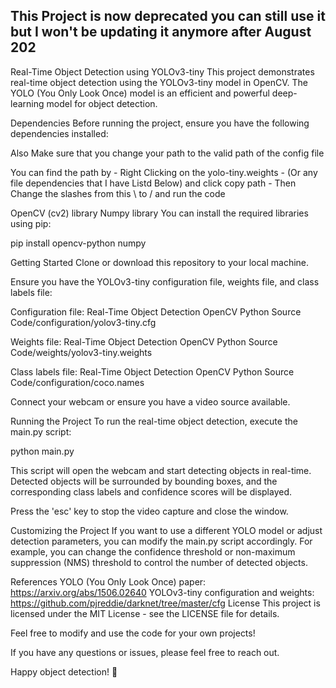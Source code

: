 
## This Project is now deprecated you can still use it but I won't be updating it anymore after August 202


Real-Time Object Detection using YOLOv3-tiny
This project demonstrates real-time object detection using the YOLOv3-tiny model in OpenCV. 
The YOLO (You Only Look Once) model is an efficient and powerful deep-learning model for object detection.

Dependencies
Before running the project, ensure you have the following dependencies installed:

Also Make sure that you change your path to the valid path of the config file

You can find the path by - Right Clicking on the yolo-tiny.weights - (Or any file dependencies that I have Listd Below) and click copy path - Then Change the slashes from this \ to / and run the code


OpenCV (cv2) library
Numpy library
You can install the required libraries using pip:


pip install opencv-python numpy

Getting Started
Clone or download this repository to your local machine.

Ensure you have the YOLOv3-tiny configuration file, weights file, and class labels file:

Configuration file: Real-Time Object Detection OpenCV Python Source Code/configuration/yolov3-tiny.cfg

Weights file: Real-Time Object Detection OpenCV Python Source Code/weights/yolov3-tiny.weights

Class labels file: Real-Time Object Detection OpenCV Python Source Code/configuration/coco.names

Connect your webcam or ensure you have a video source available.

Running the Project
To run the real-time object detection, execute the main.py script:


python main.py

This script will open the webcam and start detecting objects in real-time. Detected objects will be surrounded by bounding boxes, and the corresponding class labels and confidence scores will be displayed.

Press the 'esc' key to stop the video capture and close the window.

Customizing the Project
If you want to use a different YOLO model or adjust detection parameters, you can modify the main.py script accordingly. For example, you can change the confidence threshold or non-maximum suppression (NMS) threshold to control the number of detected objects.

References
YOLO (You Only Look Once) paper: https://arxiv.org/abs/1506.02640
YOLOv3-tiny configuration and weights: https://github.com/pjreddie/darknet/tree/master/cfg
License
This project is licensed under the MIT License - see the LICENSE file for details.

Feel free to modify and use the code for your own projects!

If you have any questions or issues, please feel free to reach out.

Happy object detection! 🚀
